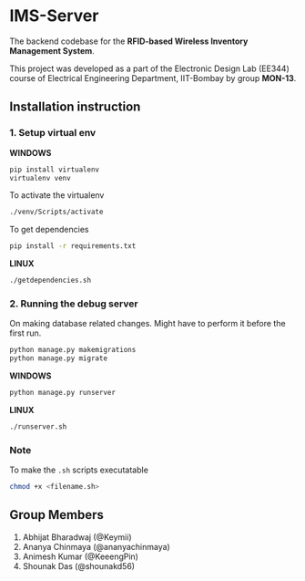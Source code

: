 # IMS-Server
The backend codebase for the **RFID-based Wireless Inventory Management System**. 

This project was developed as a part of the Electronic Design Lab (EE344) course of Electrical Engineering Department, IIT-Bombay by group **MON-13**. 
## Installation instruction
### 1. Setup virtual env
**WINDOWS**
```bat
pip install virtualenv
virtualenv venv
```
To activate the virtualenv
```bat
./venv/Scripts/activate
```
To get dependencies
```bat
pip install -r requirements.txt
```
**LINUX**
```bash
./getdependencies.sh
```

### 2. Running the debug server
On making database related changes. Might have to perform it before the first run.
```bat
python manage.py makemigrations
python manage.py migrate
```

**WINDOWS**
```bat
python manage.py runserver
```
**LINUX**
```bash
./runserver.sh
```
### Note
To make the `.sh` scripts executatable
```bash
chmod +x <filename.sh>
```

## Group Members
1. Abhijat Bharadwaj (@Keymii)
1. Ananya Chinmaya (@ananyachinmaya)
1. Animesh Kumar (@KeeengPin)
1. Shounak Das (@shounakd56)

